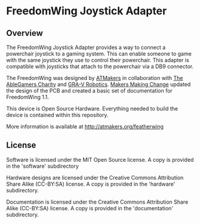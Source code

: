 # FreedomWing Joystick Adapter

## Overview

The FreedomWing Joystick Adapter provides a way to connect a powerchair joystick to a gaming system. This can enable someone to game with the same joystick they use to control their powerchair. This adapter is compatible with joysticks that attach to the powerchair via a DB9 connector. 

The FreedomWing was designed by [ATMakers](http://atmakers.org/) in collaboration with [The AbleGamers Charity](http://ablegamers.org/) and [GRA-V Robotics](https://www.facebook.com/grav.robotics/). [Makers Making Change](https://makersmakingchange.com/) updated the design of the PCB and created a basic set of documentation for FreedomWing 1.1.

This device is Open Source Hardware. Everything needed to build the device is contained within this repository.

More information is available at http://atmakers.org/featherwing


## License

Software is licensed under the MIT Open Source license.  A copy is provided in the 'software' subdirectory

Hardware designs are licensed under the Creative Commons Attribution Share Alike (CC-BY:SA) license.  A copy is provided in the 'hardware' subdirectory.

Documentation is licensed under the Creative Commons Attribution Share Alike (CC-BY:SA) license.  A copy is provided in the 'documentation' subdirectory.




